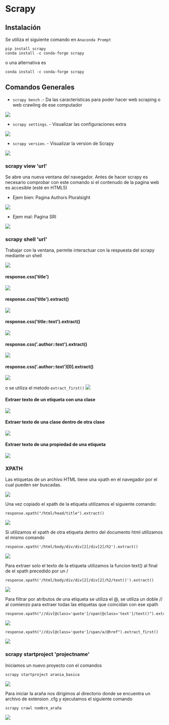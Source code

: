 # Scrapy
## Instalación
Se utiliza el siguiente comando en `Anaconda Prompt`
```
pip install scrapy
conda install -c conda-forge scrapy 
```
o una alternativa es
```
conda install -c conda-forge scrapy 
```
## Comandos Generales
* `scrapy bench` .- Da las caracteristicas para poder hacer web scraping o web crawling de ese computador

![](resources/scrapy-view-bien.PNG)

* `scrapy settings`. - Visualizar las configuraciones extra

![](resources/scrapy-view-bien.PNG)

* `scrapy version`. - Visualizar la version de Scrapy

![](resources/scrapy-view-bien.PNG)


### scrapy view 'url'
Se abre una nueva ventana del navegador. Antes de hacer scrapy es necesario comprobar con este comando si el contenudo de la pagina web es accesible (esté en HTML5)

* Ejem bien: Pagina Authors Pluralsight

![](resources/scrapy-view-bien.PNG)

* Ejem mal: Pagina SRI

![](resources/scrapy-view.PNG)

### scrapy shell 'url'
Trabajar con la ventana, permite interactuar con la respuesta del scrapy mediante un shell

![](resources/scrapy-shell.PNG)

#### response.css('title')
![](resources/shell-title)
#### response.css('title').extract()
![](resources/shell-title-extract.PNG)
#### response.css('title::text').extract()
![](resources/shell-title-extract-only-text.PNG)
#### response.css('.author::text').extract()
![](resources/shell-title-extract-only-text-author.PNG)

#### response.css('.author::text')[0].extract()
![](resources/extract-only-first.PNG)

o se utiliza el metodo `extract_first()`
![](resources/extract-first.PNG)

#### Extraer texto de un etiqueta con una clase
![](resources/extract-label-class.PNG)

#### Extraer texto de una clase dentro de otra clase

![](resources/extract-class-into-class.PNG)

#### Extraer texto de una propiedad de una etiqueta

![](resources/extract-atrib-label.PNG)


### XPATH
Las etiquetas de un archivo HTML tiene una xpath en el navegador por el cual pueden ser buscadas.

![](resources/xpath-navegador.PNG)

Una vez copiado el xpath de la etiqueta utilizamos el siguiente comando:

```
response.xpath("/html/head/title").extract()
```

![](resources/xpath-extract.PNG)

Si utilizamos el xpath de otra etiqueta dentro del documento html utilizamos el mismo comando

```
response.xpath('/html/body/div/div[2]/div[2]/h2').extract()
```

![](resources/xpath-otra-etiqueta.PNG)

Para extraer solo el texto de la etiqueta utilizamos la funcion text() al final de el xpath precedido por un /

```
response.xpath('/html/body/div/div[2]/div[2]/h2/text()').extract()
```
![](resources/xpath-only-text.PNG)

Para filtrar por atributos de una etiqueta se utiliza el @, se utiliza un doble // al comienzo para extraer todas las etiquetas que coincidan con ese xpath

```
response.xpath("//div[@class='quote']/span[@class='text']/text()").extract_first()
```

![](resources/xpath-filtro-clase.PNG)

```
response.xpath("//div[@class='quote']/span/a/@href").extract_first()
```

![](resources/xpath-filtro-href.PNG)


### scrapy startproject 'projectname'

Iniciamos un nuevo proyecto con el comandos
```
scrapy startproject arania_basica
```
![](resources/arania-project.PNG)

Para iniciar la araña nos dirigimos al directorio donde se encuentra un archivo de extension .cfg y ejecutamos el siguiente comando

```
scrapy crawl nombre_araña
```

![](resources/scrapy-crawl-aranita.PNG)
